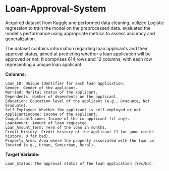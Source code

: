 # Loan-Approval-System
Acquired dataset from Kaggle and performed data cleaning, utilized Logistic regression to train the model on the preprocessed data. evaluated the model's performance using appropriate metrics to assess accuracy and generalization.

The dataset contains information regarding loan applicants and their approval status, aimed at predicting whether a loan application will be approved or not. It comprises 614 rows and 12 columns, with each row representing a unique loan applicant.

<b>Columns:</b>

    Loan_ID: Unique identifier for each loan application.
    Gender: Gender of the applicant.
    Married: Marital status of the applicant.
    Dependents: Number of dependents on the applicant.
    Education: Education level of the applicant (e.g., Graduate, Not Graduate).
    Self_Employed: Whether the applicant is self-employed or not.
    ApplicantIncome: Income of the applicant.
    CoapplicantIncome: Income of the co-applicant (if any).
    LoanAmount: Amount of loan requested.
    Loan_Amount_Term: Term of the loan in months.
    Credit_History: Credit history of the applicant (1 for good credit history, 0 for bad).
    Property_Area: Area where the property associated with the loan is located (e.g., Urban, Semiurban, Rural).

<b>Target Variable:</b>

    Loan_Status: The approval status of the loan application (Yes/No).
